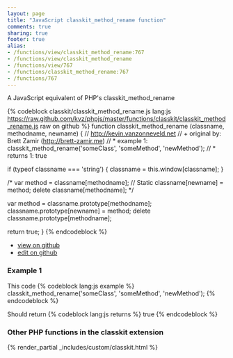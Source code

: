 ```yaml
---
layout: page
title: "JavaScript classkit_method_rename function"
comments: true
sharing: true
footer: true
alias:
- /functions/view/classkit_method_rename:767
- /functions/view/classkit_method_rename
- /functions/view/767
- /functions/classkit_method_rename:767
- /functions/767
---
```

<!-- Generated by Rakefile:build -->
A JavaScript equivalent of PHP's classkit_method_rename

{% codeblock classkit/classkit_method_rename.js lang:js https://raw.github.com/kvz/phpjs/master/functions/classkit/classkit_method_rename.js raw on github %}
function classkit_method_rename (classname, methodname, newname) {
  // http://kevin.vanzonneveld.net
  // +   original by: Brett Zamir (http://brett-zamir.me)
  // *     example 1: classkit_method_rename('someClass', 'someMethod', 'newMethod');
  // *     returns 1: true

  if (typeof classname === 'string') {
    classname = this.window[classname];
  }

/*
  var method = classname[methodname]; // Static
  classname[newname] = method;
  delete classname[methodname];
  */

  var method = classname.prototype[methodname];
  classname.prototype[newname] = method;
  delete classname.prototype[methodname];

  return true;
}
{% endcodeblock %}

 - [view on github](https://github.com/kvz/phpjs/blob/master/functions/classkit/classkit_method_rename.js)
 - [edit on github](https://github.com/kvz/phpjs/edit/master/functions/classkit/classkit_method_rename.js)

### Example 1
This code
{% codeblock lang:js example %}
classkit_method_rename('someClass', 'someMethod', 'newMethod');
{% endcodeblock %}

Should return
{% codeblock lang:js returns %}
true
{% endcodeblock %}


### Other PHP functions in the classkit extension
{% render_partial _includes/custom/classkit.html %}
